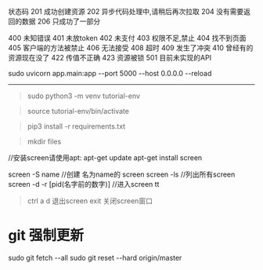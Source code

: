 
状态码
201 成功创建资源
202 异步代码处理中,请稍后再次拉取
204 没有需要返回的数据
206 只成功了一部分

400 未知错误
401 未放token
402 未支付
403 权限不足,禁止
404 找不到页面
405 客户端的方法被禁止
406 无法接受
408 超时
409 发生了冲突
410 曾经有的资源现在没了
422 传值不正确
423 资源被锁
501 目前未实现的API


sudo uvicorn app.main:app --port 5000 --host 0.0.0.0 --reload


----------------------------------------------------------------


>sudo python3 -m venv tutorial-env 

>source tutorial-env/bin/activate 

>pip3 install -r requirements.txt 

>mkdir files

<!-- source venv/bin/activate -->

//安装screen请使用apt:
apt-get update
apt-get install screen

screen -S name  //创建 名为name的 screen
screen -ls  //列出所有screen
screen -d -r [pid(名字前的数字)]  //进入screen tt


> ctrl a d 退出screen
> exit 关闭screen窗口

# git 强制更新
sudo git fetch --all
sudo git reset --hard origin/master
